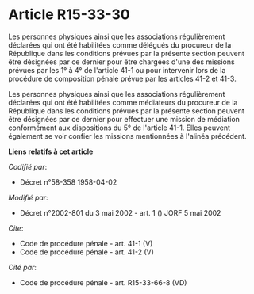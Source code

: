 # Article R15-33-30

Les personnes physiques ainsi que les associations régulièrement déclarées qui ont été habilitées comme délégués du procureur
de la République dans les conditions prévues par la présente section peuvent être désignées par ce dernier pour être chargées
d'une des missions prévues par les 1° à 4° de l'article 41-1 ou pour intervenir lors de la procédure de composition pénale
prévue par les articles 41-2 et 41-3.

Les personnes physiques ainsi que les associations régulièrement déclarées qui ont été habilitées comme médiateurs du
procureur de la République dans les conditions prévues par la présente section peuvent être désignées par ce dernier pour
effectuer une mission de médiation conformément aux dispositions du 5° de l'article 41-1. Elles peuvent également se voir
confier les missions mentionnées à l'alinéa précédent.

**Liens relatifs à cet article**

_Codifié par_:

  - Décret n°58-358 1958-04-02

_Modifié par_:

  - Décret n°2002-801 du 3 mai 2002 - art. 1 () JORF 5 mai 2002

_Cite_:

  - Code de procédure pénale - art. 41-1 (V)
  - Code de procédure pénale - art. 41-2 (V)

_Cité par_:

  - Code de procédure pénale - art. R15-33-66-8 (VD)
